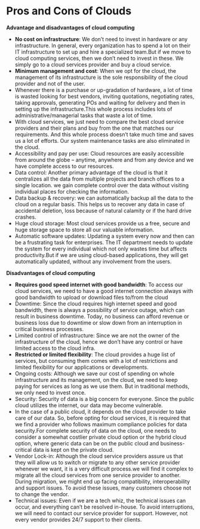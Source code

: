 # Pros and Cons of Clouds
 
**Advantage and disadvantages of cloud computing**

+ **No cost on infrastructure**: We don’t need to invest in hardware or any infrastructure. In general, every organization has to spend a lot on their IT infrastructure to set up and hire a specialized team.But if we  move to cloud computing services, then we don’t need to invest in these. We simply go to a cloud services provider and buy a cloud service. <br />
+ **Minimum management and cost**: When we opt for the cloud, the management of its infrastructure is the sole responsibility of the cloud provider and not of the user. <br />
+ Whenever there is a purchase or up-gradation of hardware, a lot of time is wasted looking for best vendors, inviting quotations, negotiating rates, taking approvals, generating POs and waiting for delivery and then in setting up the infrastructure.This whole process includes lots of administrative/managerial tasks that waste a lot of time. <br />
+ With cloud services, we just need to compare the best cloud service providers and their plans and buy from the one that matches our requirements. And this whole process doesn’t take much time and saves us a lot of efforts. Our system maintenance tasks are also eliminated in the cloud. <br />
+ Accessibility and pay per use: Cloud resources are easily accessible from around the globe – anytime, anywhere and from any device and we have complete access to our resources. <br />
+ Data control: Another primary advantage of the cloud is that it centralizes all the data from multiple projects and branch offices to a single location. we  gain complete control over the data without visiting individual places for checking the information. <br />
+ Data backup & recovery:  we can automatically backup all the data to the cloud on a regular basis. This helps us to recover any data in case of accidental deletion, loss because of natural calamity or if the hard drive crashes. <br />
+ Huge cloud storage: Most cloud services provide us a free, secure and huge storage space to store all our valuable information. <br />
+ Automatic software updates: Updating a system every now and then can be a frustrating task for enterprises. The IT department needs to update the system for every individual which not only wastes time but affects productivity.But if we are using cloud-based applications, they will get automatically updated, without any involvement from the users.

**Disadvantages of cloud computing**

+ **Requires good speed internet with good bandwidth**: To access our cloud services, we need to have a good internet connection always with good bandwidth to upload or download files to/from the cloud <br />
+ Downtime: Since the cloud requires high internet speed and good bandwidth, there is always a possibility of service outage, which can result in business downtime. Today, no business can afford revenue or business loss due to downtime or slow down from an interruption in critical business processes. <br />
+ Limited control of infrastructure: Since we are not the owner of the infrastructure of the cloud, hence we don’t have any control or have limited access to the cloud infra. <br />
+ **Restricted or limited flexibility**: The cloud provides a huge list of services, but consuming them comes with a lot of restrictions and limited flexibility for our applications or developments. <br />
+ Ongoing costs: Although we save our cost of spending on whole infrastructure and its management, on the cloud, we need to keep paying for services as long as we use them. But in traditional methods, we only need to invest once. <br />
+ Security: Security of data is a big concern for everyone. Since the public cloud utilizes the internet, our data may become vulnerable. <br />
+ In the case of a public cloud,  it depends on the cloud provider to take care of our data. So, before opting for cloud services, it is required that we find a provider who follows maximum compliance policies for data security.For complete security of data on the cloud, one needs to consider a somewhat costlier private cloud option or the hybrid cloud option, where generic data can be on the public cloud and business-critical data is kept on the private cloud.
+  Vendor Lock-in: Although the cloud service providers assure us  that they will allow us to switch or migrate to any other service provider whenever we want, it is a very difficult process.we will find it complex to migrate all the cloud services from one service provider to another. During migration, we might end up facing compatibility, interoperability and support issues. To avoid these issues, many customers choose not to change the vendor. <br />
+ Technical issues: Even if we are a tech whiz, the technical issues can occur, and everything can’t be resolved in-house. To avoid interruptions, we will need to contact our service provider for support. However, not every vendor provides 24/7 support to their clients. <br />